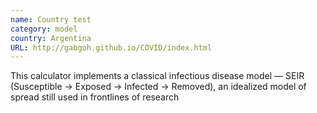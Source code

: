 ```yaml
---
name: Country test
category: model
country: Argentina
URL: http://gabgoh.github.io/COVID/index.html
---
```


This calculator implements a classical infectious disease model — SEIR (Susceptible -> Exposed -> Infected -> Removed), an idealized model of spread still used in frontlines of research